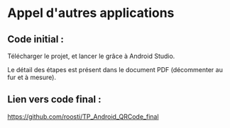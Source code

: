 # Appel d'autres applications

## Code initial : 

Télécharger le projet, et lancer le grâce à Android Studio.

Le détail des étapes est présent dans le document PDF (décommenter au fur et à mesure).

## Lien vers code final : 

https://github.com/roosti/TP_Android_QRCode_final
